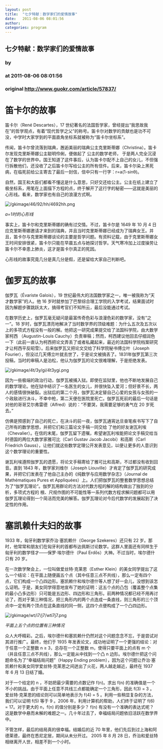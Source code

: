 ```yaml
---
layout: post
title:  "七夕特献：数学家们的爱情故事"
date:   2011-08-06 08:01:56
author: 
categories: program
---
```


## 七夕特献：数学家们的爱情故事
### by 
### at 2011-08-06 08:01:56
### original <http://www.guokr.com/article/57837/>

<div>
<div>
<h1>笛卡尔的故事</h1>
<p>笛卡尔（René Descartes），17 世纪著名的法国哲学家，曾经提出“我思故我在”的哲学观点，有着“现代哲学之父”的称号。笛卡尔对数学的贡献也是功不可没，中学时大家学到的平面直角坐标系就被称为“笛卡尔坐标系”。</p>
<p>传闻，笛卡尔曾流落到瑞典，邂逅美丽的瑞典公主克里斯蒂娜（Christina）。笛卡尔发现克里斯蒂娜公主聪明伶俐，便做起了 公主的数学老师， 于是两人完全沉浸在了数学的世界中。国王知道了这件事后，认为笛卡尔配不上自己的女儿，不但强行拆散他们，还没收了之后笛卡尔写给公主的所有信件。后来，笛卡尔染上黑死病，在临死前给公主寄去了最后一封信，信中只有一行字：r=a(1-sinθ)。</p>
<p>自然，国王和大臣们都看不懂这是什么意思，只好交还给公主。公主在纸上建立了极坐标系，用笔在上面描下方程的点，终于解开了这行字的秘密——这就是美丽的心形线。看来，数学家也有自己的浪漫方式啊。</p>
<img alt="/gkimage/46/92/hh/4692hh.png" src="http://www.guokr.com/gkimage/46/92/hh/4692hh.png">
<p><em>a=1时的心形线</em></p>
<p>事实上，笛卡尔和克里斯蒂娜的确有过交情。不过，笛卡尔是 1649 年 10 月 4 日应克里斯蒂娜邀请才来到的瑞典，并且当时克里斯蒂娜已经成为了瑞典女王。并且，笛卡尔与克里斯蒂娜谈论的主要是哲学问题。有资料记载，由于克里斯蒂娜女王时间安排很紧，笛卡尔只能在早晨五点与她探讨哲学。天气寒冷加上过度操劳让笛卡尔不幸患上肺炎，这才是笛卡尔真正的死因。</p>
<p>心形线的故事究竟几分是真几分是假，还是留给大家自己判断吧。</p>
</div>
<div>
<h1>伽罗瓦的故事</h1>
<p>伽罗瓦（Évariste Galois），19 世纪最伟大的法国数学家之一，唯一被我称为“天才数学家”的人。他 16 岁时就参加了巴黎综合理工学院的入学考试，结果面试时因为解题步骤跳跃太大，搞得考官们不知所云，最后没能通过考试。</p>
<p>在数学历史上，伽罗瓦毫无疑问是最富传奇色彩与浪漫色彩的数学家，没有“之一”。18 岁时，伽罗瓦漂亮地解决了当时数学界的顶级难题：为什么五次及五次以上的多项式方程没有一般的解。他把这一研究成果提交给了法国科学院，由大数学家柯西 （Augustin-Louis Cauchy）负责审稿；然而，柯西建议他回去仔细润色一下（此前一直认为柯西把论文弄丢了或者私藏起来，最近的法国科学院档案研究才让柯西平反昭雪）。后来伽罗瓦又把论文交给了科学院秘书傅立叶（Joseph Fourier），但没过几天傅立叶就去世了，于是论文被搞丢了。1831年伽罗瓦第三次投稿，当时的审稿人是泊松，他认为伽罗瓦的论文很难理解，于是拒绝发表。</p>
<img alt="/gkimage/4t/3y/gi/4t3ygi.png" src="http://www.guokr.com/gkimage/4t/3y/gi/4t3ygi.png">
<p>因为一些极端的政治行动，伽罗瓦被捕入狱。即使在监狱里，他也不断地发展自己的数学理论。他在狱中结识了一名医生的女儿，并很快坠入爱河；但好景不长，两人的感情很快破裂。出狱后的第二个月，伽罗瓦决定替自己心爱的女孩与女孩的一个政敌进行决斗，不幸中枪，第二天便在医院里死亡。伽罗瓦死前的最后一句话是对他的哥哥艾尔弗雷德（Alfred）说的：“不要哭，我需要足够的勇气在 20 岁死去。”</p>
<p>仿佛是预感到了自己的死亡，在决斗的前一夜，伽罗瓦通宵达旦奋笔疾书写下了自己所有的数学思想，并把它们和三篇论文手稿一同交给 了他的好友谢瓦利埃（Chevalier）。在信的末尾，伽罗瓦留下遗嘱，希望谢瓦利埃能把论文手稿交给当时德国的两位大数学家雅可比（Carl Gustav Jacob Jacobi）和高斯（Carl Friedrich Gauss），让他们就这些数学定理公开发表意见，以便让更多的人意识到这个数学理论的重要性。</p>
<p>谢瓦利埃遵照伽罗瓦的遗愿，将论文手稿寄给了雅可比和高斯，不过都没有收到回音。直到 1843 年，数学家刘维尔（Joseph Liouville）才肯定了伽罗瓦的研究成果，并把它们发表在了他自己主办的《纯数学与应用数学杂志》（Journal de Mathématiques Pures et Appliquées）上。人们把伽罗瓦的整套数学思想总结为了“伽罗瓦理论”。伽罗瓦用群论的方法对代数方程的解的结构做出了独到的分析，多项式方程的 根、尺规作图的不可能性等一系列代数方程求解问题都可以用伽罗瓦理论得到一个简洁而完美的解答。伽罗瓦理论对今后代数学的发展起到了决定性的作用。</p>
</div>
<div>
<h1>塞凯赖什夫妇的故事</h1>
<p>1933 年，匈牙利数学家乔治·塞凯赖什（George Szekeres）还只有 22 岁。那时，他常常和朋友们在匈牙利的首都布达佩斯讨论数学。这群人里面还有同样生于匈牙利的数学怪才——保罗·埃尔德什（Paul Erdős）大神。不过当时，埃尔德什只有 20 岁。</p>
<p>在一次数学聚会上，一位叫做爱丝特·克莱恩（Esther Klein）的美女同学提出了这么一个结论：在平面上随便画五个点（其中任意三点不共线），那么一定有四个点，它们构成一个凸四边形。塞凯赖什和埃尔德什等人想了好一会儿，没想到该怎么证明。于是，美女同学得意地宣布了她的证明：这五个点的凸包（覆盖整个点集的最小凸多边形）只可能是五边形、四边形和三角形。前两种情况都已经不用再讨论了，而对于第三种情况，把三角形内的两个点连成一条直线，则三角形的三个顶点中一定有两个顶点在这条直线的同一侧，这四个点便构成了一个凸四边形。</p>
<img alt="/gkimage/wt/i7/j7/wti7j7.png" src="http://www.guokr.com/gkimage/wt/i7/j7/wti7j7.png">
<p><em>平面上五个点的位置有三种情况</em></p>
<p>众人大呼精彩。之后，埃尔德什和塞凯赖什仍然对这个问题念念不忘，于是尝试对其进行推广。最终，他们于 1935 年发表论文，成功地证明了一个更强的结论：对于任意一个正整数 n ≥ 3，总存在一个正整数 m，使得只要平面上的点有 m 个（并且任意三点不共线），那么一定能从中找到一个凸 n 边形。埃尔德什把这个问题命名为了“幸福结局问题”（Happy Ending problem），因为这个问题让乔治·塞凯赖什和美女同学爱丝特·克莱恩之间迸出了火花，两人越走越近，最终在 1937 年 6 月 13 日结了婚。</p>
<p>对于一个给定的 n ，不妨把最少需要的点数记作 f(n)。求出 f(n) 的准确值是一个不小的挑战。由于平面上任意不共线三点都能确定一个三角形，因此 f(3) = 3 。爱丝特·克莱恩的结论则可以简单地表示为 f(4) = 5 。利用一些稍显复杂的方法，我们可以证明 f(5) 等于 9 。2006 年，利用计算机的帮助，人们终于证明了 f(6) = 17。对于更大的 n，f(n) 的值分别是多少？ f(n) 有没有一个准确的表达式呢？这是数学中悬而未解的难题之一。几十年过去了，幸福结局问题依旧活跃在数学界中。</p>
<p>不管怎样，最后的结局真的很幸福。结婚后的近 70 年里，他们先后到过上海和阿德莱德，最终在悉尼定居，期间从未分开过。 2005 年 8 月 28 日，乔治和爱丝特相继离开人世，相差不到一个小时。</p>
</div>
</div>